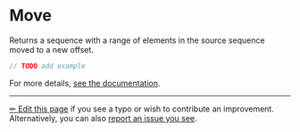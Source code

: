# Move

Returns a sequence with a range of elements in the source sequence
moved to a new offset.

```c# --destination-file ../code/Program.cs --region statements --project ../code/TryMoreLinq.csproj
// TODO add example
```

For more details, [see the documentation][doc].

---

[&#x270F; Edit this page][edit] if you see a typo or wish to contribute an
improvement. Alternatively, you can also [report an issue you see][issue].


[edit]: https://github.com/morelinq/try/edit/master/move.md
[issue]: https://github.com/morelinq/try/issues/new?title=Move
[doc]: https://morelinq.github.io/3.1/ref/api/html/M_MoreLinq_MoreEnumerable_Move__1.htm
